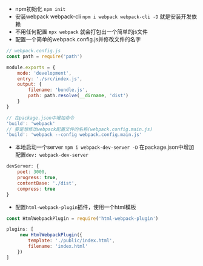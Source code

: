 - npm初始化 `npm init`
- 安装webpack webpack-cli `npm i webpack webpack-cli -D` 就是安装开发依赖
- 不用任何配置 `npx webpack` 就会打包出一个简单的js文件
- 配置一个简单的webpack.config.js并修改文件的名字
``` js
// webpack.config.js
const path = require('path')

module.exports = {
    mode: 'development',
    entry: './src/index.js',
    output: {
        filename: 'bundle.js',
        path: path.resolve(__dirname, 'dist')
    }
}

// 在package.json中增加命令
'build': 'webpack'
// 要是想修改webpack配置文件的名称(webpack.config.main.js)
'build': 'webpack --config webpack.config.main.js'
```

- 本地启动一个server `npm i webpack-dev-server -D` 在package.json中增加配置`dev: webpack-dev-server`
``` js
devServer: {
    poet: 3000,
    progress: true,
    contentBase: './dist',
    compress: true
}
```

- 配置`html-webpack-plugin`插件，使用一个html模板
``` js
const HtmlWebpackPlugin = require('html-webpack-plugin')

plugins: [
     new HtmlWebpackPlugin({
        template: './public/index.html',
        filename: 'index.html'
    })
]
```
